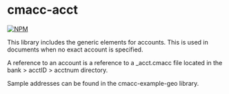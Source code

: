 # cmacc-acct

[![NPM](https://nodei.co/npm/cmacc-lib-acct.png?compact=true)](https://nodei.co/npm/cmacc-lib-acct/)

This library includes the generic elements for accounts. This is used in documents when no exact account is specified.

A reference to an account is a reference to a _acct.cmacc file located in the bank > acctID > acctnum directory.

Sample addresses can be found in the cmacc-example-geo library.
